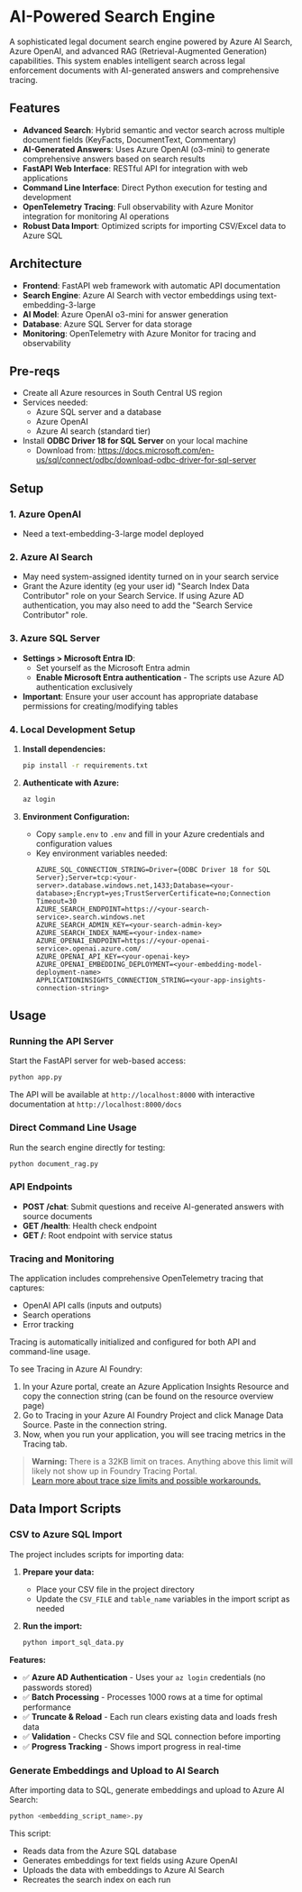 # AI-Powered Search Engine

A sophisticated legal document search engine powered by Azure AI Search, Azure OpenAI, and advanced RAG (Retrieval-Augmented Generation) capabilities. This system enables intelligent search across legal enforcement documents with AI-generated answers and comprehensive tracing.

## Features

- **Advanced Search**: Hybrid semantic and vector search across multiple document fields (KeyFacts, DocumentText, Commentary)
- **AI-Generated Answers**: Uses Azure OpenAI (o3-mini) to generate comprehensive answers based on search results
- **FastAPI Web Interface**: RESTful API for integration with web applications
- **Command Line Interface**: Direct Python execution for testing and development
- **OpenTelemetry Tracing**: Full observability with Azure Monitor integration for monitoring AI operations
- **Robust Data Import**: Optimized scripts for importing CSV/Excel data to Azure SQL

## Architecture

- **Frontend**: FastAPI web framework with automatic API documentation
- **Search Engine**: Azure AI Search with vector embeddings using text-embedding-3-large
- **AI Model**: Azure OpenAI o3-mini for answer generation
- **Database**: Azure SQL Server for data storage
- **Monitoring**: OpenTelemetry with Azure Monitor for tracing and observability

## Pre-reqs
- Create all Azure resources in South Central US region
- Services needed:
   - Azure SQL server and a database
   - Azure OpenAI
   - Azure AI search (standard tier)
- Install **ODBC Driver 18 for SQL Server** on your local machine
  - Download from: https://docs.microsoft.com/en-us/sql/connect/odbc/download-odbc-driver-for-sql-server

## Setup

### 1. Azure OpenAI
- Need a text-embedding-3-large model deployed

### 2. Azure AI Search
- May need system-assigned identity turned on in your search service
- Grant the Azure identity (eg your user id) "Search Index Data Contributor" role on your Search Service. If using Azure AD authentication, you may also need to add the "Search Service Contributor" role.

### 3. Azure SQL Server
- **Settings > Microsoft Entra ID**: 
  - Set yourself as the Microsoft Entra admin
  - **Enable Microsoft Entra authentication** - The scripts use Azure AD authentication exclusively
- **Important**: Ensure your user account has appropriate database permissions for creating/modifying tables

### 4. Local Development Setup
1. **Install dependencies:**
   ```sh
   pip install -r requirements.txt
   ```

2. **Authenticate with Azure:**
   ```sh
   az login
   ```

3. **Environment Configuration:**
   - Copy `sample.env` to `.env` and fill in your Azure credentials and configuration values
   - Key environment variables needed:
     ```
     AZURE_SQL_CONNECTION_STRING=Driver={ODBC Driver 18 for SQL Server};Server=tcp:<your-server>.database.windows.net,1433;Database=<your-database>;Encrypt=yes;TrustServerCertificate=no;Connection Timeout=30
     AZURE_SEARCH_ENDPOINT=https://<your-search-service>.search.windows.net
     AZURE_SEARCH_ADMIN_KEY=<your-search-admin-key>
     AZURE_SEARCH_INDEX_NAME=<your-index-name>
     AZURE_OPENAI_ENDPOINT=https://<your-openai-service>.openai.azure.com/
     AZURE_OPENAI_API_KEY=<your-openai-key>
     AZURE_OPENAI_EMBEDDING_DEPLOYMENT=<your-embedding-model-deployment-name>
     APPLICATIONINSIGHTS_CONNECTION_STRING=<your-app-insights-connection-string>
     ```

## Usage

### Running the API Server
Start the FastAPI server for web-based access:
```sh
python app.py
```
The API will be available at `http://localhost:8000` with interactive documentation at `http://localhost:8000/docs`

### Direct Command Line Usage
Run the search engine directly for testing:
```sh
python document_rag.py
```

### API Endpoints
- **POST /chat**: Submit questions and receive AI-generated answers with source documents
- **GET /health**: Health check endpoint
- **GET /**: Root endpoint with service status

### Tracing and Monitoring
The application includes comprehensive OpenTelemetry tracing that captures:
- OpenAI API calls (inputs and outputs)
- Search operations
- Error tracking

Tracing is automatically initialized and configured for both API and command-line usage.

To see Tracing in Azure AI Foundry:
1. In your Azure portal, create an Azure Application Insights Resource and copy the connection string (can be found on the resource overview page)
2. Go to Tracing in your Azure AI Foundry Project and click Manage Data Source. Paste in the connection string.
3. Now, when you run your application, you will see tracing metrics in the Tracing tab. 
> **Warning:** There is a 32KB limit on traces. Anything above this limit will likely not show up in Foundry Tracing Portal.  
> [Learn more about trace size limits and possible workarounds.](https://learn.microsoft.com/en-us/answers/questions/543396/how-to-increase-the-size-of-messages-logged-in-app)

## Data Import Scripts

### CSV to Azure SQL Import
The project includes scripts for importing data:

1. **Prepare your data:**
   - Place your CSV file in the project directory
   - Update the `CSV_FILE` and `table_name` variables in the import script as needed

2. **Run the import:**
   ```sh
   python import_sql_data.py
   ```

**Features:**
- ✅ **Azure AD Authentication** - Uses your `az login` credentials (no passwords stored)
- ✅ **Batch Processing** - Processes 1000 rows at a time for optimal performance
- ✅ **Truncate & Reload** - Each run clears existing data and loads fresh data
- ✅ **Validation** - Checks CSV file and SQL connection before importing
- ✅ **Progress Tracking** - Shows import progress in real-time

### Generate Embeddings and Upload to AI Search
After importing data to SQL, generate embeddings and upload to Azure AI Search:

```sh
python <embedding_script_name>.py
```

This script:
- Reads data from the Azure SQL database
- Generates embeddings for text fields using Azure OpenAI
- Uploads the data with embeddings to Azure AI Search
- Recreates the search index on each run